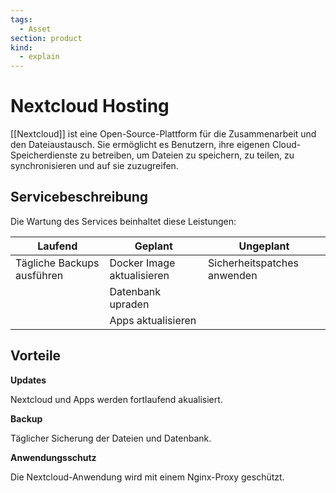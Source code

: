 ```yaml
---
tags:
  - Asset
section: product
kind:
  - explain
---
```

# Nextcloud Hosting

[[Nextcloud]] ist eine Open-Source-Plattform für die Zusammenarbeit und den Dateiaustausch. Sie ermöglicht es Benutzern, ihre eigenen Cloud-Speicherdienste zu betreiben, um Dateien zu speichern, zu teilen, zu synchronisieren und auf sie zuzugreifen.

## Servicebeschreibung

Die Wartung des Services beinhaltet diese Leistungen:

| Laufend                    | Geplant                    | Ungeplant                   |
| -------------------------- | -------------------------- | --------------------------- |
| Tägliche Backups ausführen | Docker Image aktualisieren | Sicherheitspatches anwenden |
|                            | Datenbank upraden          |                             |
|                            | Apps aktualisieren                           |                             |
## Vorteile

**Updates**

Nextcloud und Apps werden fortlaufend akualisiert.

**Backup**

Täglicher Sicherung der Dateien und Datenbank.

**Anwendungsschutz**

Die Nextcloud-Anwendung wird mit einem Nginx-Proxy geschützt. 